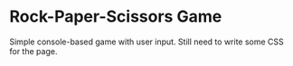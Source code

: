# Rock-Paper-Scissors Game

Simple console-based game with user input. Still need to write some CSS for the page.

